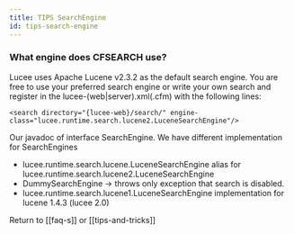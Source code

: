 ```yaml
---
title: TIPS SearchEngine
id: tips-search-engine
---
```


### What engine does CFSEARCH use? ###

Lucee uses Apache Lucene v2.3.2 as the default search engine. You are free to use your preferred search engine or write your own search and register in the lucee-(web|server).xml(.cfm) with the following lines:

```lucee
<search directory="{lucee-web}/search/" engine-class="lucee.runtime.search.lucene2.LuceneSearchEngine"/>
```

Our javadoc of interface SearchEngine. We have different implementation for SearchEngines

* lucee.runtime.search.lucene.LuceneSearchEngine alias for lucee.runtime.search.lucene2.LuceneSearchEngine
* DummySearchEngine -> throws only exception that search is disabled.
* lucee.runtime.search.lucene1.LuceneSearchEngine implementation for lucene 1.4.3 (lucee 2.0)

Return to [[faq-s]] or [[tips-and-tricks]]
